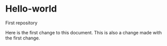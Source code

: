 # Hello-world
First repository

Here is the first change to this document.
This is also a change made with the first change.
